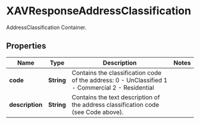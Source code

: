 

# XAVResponseAddressClassification

AddressClassification Container.

## Properties

| Name | Type | Description | Notes |
|------------ | ------------- | ------------- | -------------|
|**code** | **String** | Contains the classification code of the address: 0 - UnClassified 1 - Commercial 2 - Residential |  |
|**description** | **String** | Contains the text description of the address classification code (see Code above). |  |



